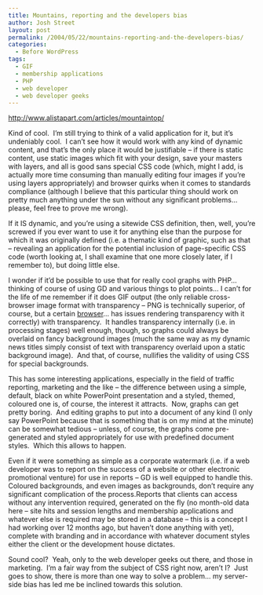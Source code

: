 ```yaml
---
title: Mountains, reporting and the developers bias
author: Josh Street
layout: post
permalink: /2004/05/22/mountains-reporting-and-the-developers-bias/
categories:
  - Before WordPress
tags:
  - GIF
  - membership applications
  - PHP
  - web developer
  - web developer geeks
---
```

<http://www.alistapart.com/articles/mountaintop/>

Kind of cool.&nbsp; I&#8217;m still trying to think of a valid application for it, but it&#8217;s undeniably cool.&nbsp; I can&#8217;t see how it would work with any kind of dynamic content, and that&#8217;s the only place it would be justifiable &#8211; if there is static content, use static images which fit with your design, save your masters with layers, and all is good sans special CSS code (which, might I add, is actually more time consuming than manually editing four images if you&#8217;re using layers appropriately) and browser quirks when it comes to standards compliance (although I believe that this particular thing should work on pretty much anything under the sun without any significant problems&#8230; please, feel free to prove me wrong).

If it IS dynamic, and you&#8217;re using a sitewide CSS definition, then, well, you&#8217;re screwed if you ever want to use it for anything else than the purpose for which it was originally defined (i.e. a thematic kind of graphic, such as that&nbsp; &#8211; revealing an application for the potential inclusion of page-specific CSS code (worth looking at, I shall examine that one more closely later, if I remember to), but doing little else.

I wonder if it&#8217;d be possible to use that for really cool graphs with PHP&#8230; thinking of course of using GD and various things to plot points&#8230; I can&#8217;t for the life of me remember if it does GIF output (the only reliable cross-browser image format with transparency &#8211; PNG is technically superior, of course, but a certain [browser][1]&#8230; has issues rendering transparency with it correctly) with transparency.&nbsp; It handles transparency internally (i.e. in processing stages) well enough, though, so graphs could always be overlaid on fancy background images (much the same way as my dynamic news titles simply consist of text with transparency overlaid upon a static background image).&nbsp; And that, of course, nullifies the validity of using CSS for special backgrounds.

This has some interesting applications, especially in the field of traffic reporting, marketing and the like &#8211; the difference between using a simple, default, black on white PowerPoint presentation and a styled, themed, coloured one is, of course, the interest it attracts.&nbsp; Now, graphs can get pretty boring.&nbsp; And editing graphs to put into a document of any kind (I only say PowerPoint because that is something that is on my mind at the minute) can be somewhat tedious &#8211; unless, of course, the graphs come pre-generated and styled appropriately for use with predefined document styles.&nbsp; Which this allows to happen.

Even if it were something as simple as a corporate watermark (i.e. if a web developer was to report on the success of a website or other electronic promotional venture) for use in reports &#8211; GD is well equipped to handle this.&nbsp; Coloured backgrounds, and even images as backgrounds, don&#8217;t require any significant complication of the process.Reports that clients can access without any intervention required, generated on the fly (no month-old data here &#8211; site hits and session lengths and membership applications and whatever else is required may be stored in a database &#8211; this is a concept I had working over 12 months ago, but haven&#8217;t done anything with yet), complete with branding and in accordance with whatever document styles either the client or the development house dictates.

Sound cool?&nbsp; Yeah, only to the web developer geeks out there, and those in marketing.&nbsp; I&#8217;m a fair way from the subject of CSS right now, aren&#8217;t I?&nbsp; Just goes to show, there is more than one way to solve a problem&#8230; my server-side bias has led me be inclined towards this solution.

 [1]: http://www.microsoft.com/windows/ie/